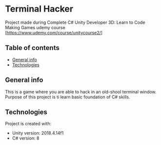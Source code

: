 # Terminal Hacker
Project made during Complete C# Unity Developer 3D: Learn to Code Making Games udemy course [https://www.udemy.com/course/unitycourse2/]

## Table of contents
* [General info](#general-info)
* [Technologies](#technologies)

## General info
This is a game where you are able to hack in an old-shool terminal window. Purpose of this project is ti learn basic foundation of C# skills.

## Technologies
Project is created with:
* Unity version: 2018.4.14f1
* C# version: 8
